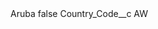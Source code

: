<?xml version="1.0" encoding="UTF-8"?>
<CustomMetadata xmlns="http://soap.sforce.com/2006/04/metadata" xmlns:xsi="http://www.w3.org/2001/XMLSchema-instance" xmlns:xsd="http://www.w3.org/2001/XMLSchema">
    <label>Aruba</label>
    <protected>false</protected>
    <values>
        <field>Country_Code__c</field>
        <value xsi:type="xsd:string">AW</value>
    </values>
</CustomMetadata>
